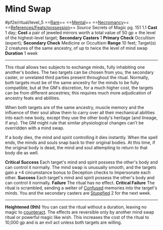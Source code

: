 # Mind Swap
#pf2e/ritual/level_5
==[Rare](rules/traits/rare.md)== ==[Mental](rules/traits/mental.md)== ==[Necromancy](rules/traits/necromancy.md)== ==[References/Feats/possession](References/Feats/possession)==
*Source* Secrets of Magic pg. 151 1.1
**Cast** 1 day; **Cost** a pair of jeweled mirrors worth a total value of 50 gp × the level of the highest-level target; **Secondary Casters** 1
**Primary Check** Occultism (expert); **Secondary Check** Medicine or Occultism
**Range** 10 feet; Target(s) 2 creatures of the same ancestry, of up to twice the level of mind swap
**Duration** 1 week

---
This ritual allows two subjects to exchange minds, fully inhabiting one another's bodies. The two targets can be chosen from you, the secondary caster, or unrelated third parties present throughout the ritual. Normally, both targets must be of the same ancestry for the minds to be fully compatible, but at the GM's discretion, for a much higher cost, the targets can be from different ancestries; this requires much more adjudication of ancestry feats and abilities.

When both targets are of the same ancestry, muscle memory and the influence of their soul allow them to carry over all their mechanical abilities into each new body, except they use the other body's heritage (and lineage, if any). The GM might rule that similar physiological changes can't be overridden with a mind swap.

If a body dies, the mind and spirit controlling it dies instantly. When the spell ends, the minds and souls snap back to their original bodies. At this time, if the original body is dead, the mind and soul attempting to return to that body die as well.

**Critical Success** Each target's mind and spirit possess the other's body and can control it normally. The mind swap is unusually smooth, and the targets gain a +4 circumstance bonus to Deception checks to Impersonate each other.
**Success** Each target's mind and spirit possess the other's body and can control it normally.
**Failure** The ritual has no effect.
**Critical Failure** The ritual is scrambled, sending a welter of [Confused](../../../Conditions/Confused.md) memories into the target's minds. You and the secondary casters are [Stupefied](../../../Conditions/Stupefied.md) 2 for the next week.

<hr>

**Heightened (9th)** You can cast the ritual without a duration, leaving no magic to [counteract](rules/Counteracting.md). The effects are reversible only by another mind swap ritual or powerful magic like wish. This increases the cost of the ritual to 10,000 gp and is an evil act unless both targets are willing.